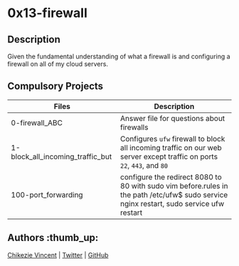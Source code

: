 # 0x13-firewall

## Description

Given the fundamental understanding of what a firewall is and configuring a firewall on all of my cloud servers.

## Compulsory Projects

| Files | Description |
| ----- | ----------- |
| 0-firewall_ABC | Answer file for questions about firewalls |
| 1-block_all_incoming_traffic_but | Configures `ufw` firewall to block all incoming traffic on our web server except traffic on ports `22`, `443`, and `80` |
| 100-port_forwarding | configure the redirect 8080 to 80 with sudo vim before.rules in the path /etc/ufw$ sudo service nginx restart, sudo service ufw restart |

## Authors :thumb_up:

[Chikezie Vincent](https://www.linkedin.com/in/Vincent1234chikezie/) | [Twitter](https://twitter.com/ChikezieVincen2) | [GitHub](https://github.com/Vinspoint-ALX)
